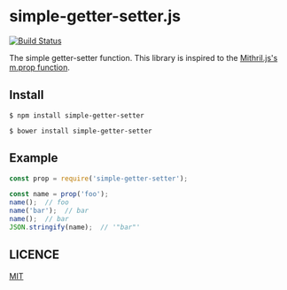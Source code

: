 # simple-getter-setter.js

[![Build Status](https://travis-ci.org/suzuki-shunsuke/simple-getter-setter.js.svg?branch=master)](https://travis-ci.org/suzuki-shunsuke/simple-getter-setter.js)

The simple getter-setter function.
This library is inspired to the [Mithril.js's m.prop function](http://mithril.js.org/mithril.prop.html).

## Install

```
$ npm install simple-getter-setter
```

```
$ bower install simple-getter-setter
```

## Example

```javascript
const prop = require('simple-getter-setter');

const name = prop('foo');
name();  // foo
name('bar');  // bar
name();  // bar
JSON.stringify(name);  // '"bar"'
```

## LICENCE

[MIT](https://opensource.org/licenses/MIT)
